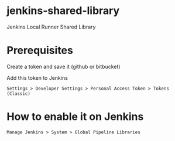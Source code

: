 # jenkins-shared-library
Jenkins Local Runner Shared Library

# Prerequisites

Create a token and save it (github or bitbucket)

Add this token to Jenkins

`Settings > Developer Settings > Personal Access Token > Tokens (Classic)`

# How to enable it on Jenkins

`Manage Jenkins > System > Global Pipeline Libraries`


